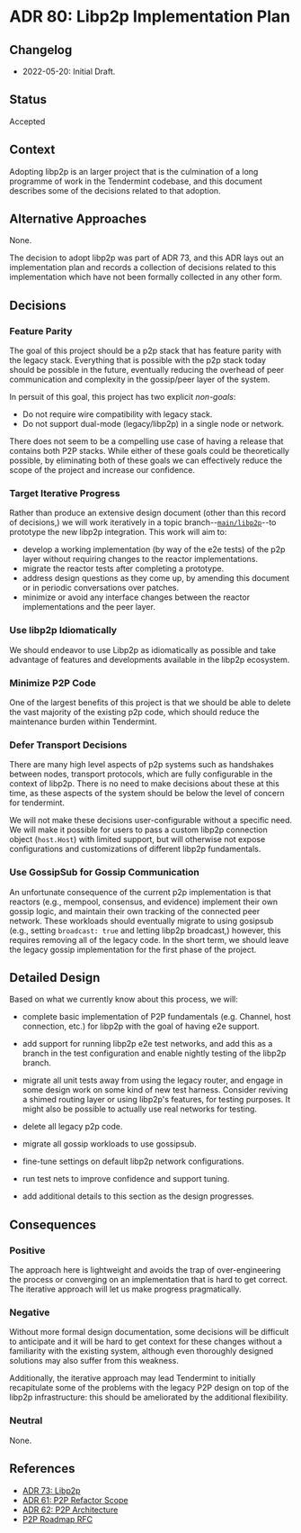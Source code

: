 # ADR 80: Libp2p Implementation Plan

## Changelog

- 2022-05-20: Initial Draft.

## Status

Accepted

## Context

Adopting libp2p is an larger project that is the culmination of a long
programme of work in the Tendermint codebase, and this document
describes some of the decisions related to that adoption.

## Alternative Approaches

None. 

The decision to adopt libp2p was part of ADR 73, and this ADR lays out
an implementation plan and records a collection of decisions related
to this implementation which have not been formally collected in any
other form. 

## Decisions

### Feature Parity

The goal of this project should be a p2p stack that has feature parity
with the legacy stack. Everything that is possible with the p2p stack
today should be possible in the future, eventually reducing the
overhead of peer communication and complexity in the gossip/peer layer
of the system. 

In persuit of this goal, this project has two explicit *non-goals*:

- Do not require wire compatibility with legacy stack.
- Do not support dual-mode (legacy/libp2p) in a single node or network.

There does not seem to be a compelling use case of having a release
that contains both P2P stacks. While either of these goals could
be theoretically possible, by eliminating both of these goals we can
effectively reduce the scope of the project and increase our
confidence.

### Target Iterative Progress 

Rather than produce an extensive design document (other than this
record of decisions,) we will work iteratively in a topic
branch--[`main/libp2p`](https://github.com/tendermint/tendermint/tree/main/libp2p)--to
prototype the new libp2p integration. This work will aim to:

- develop a working implementation (by way of the e2e tests) of the
  p2p layer without requiring changes to the reactor implementations.
- migrate the reactor tests after completing a prototype. 
- address design questions as they come up, by amending this document
  or in periodic conversations over patches. 
- minimize or avoid any interface changes between the reactor
  implementations and the peer layer. 

### Use libp2p Idiomatically 

We should endeavor to use Libp2p as idiomatically as possible and take
advantage of features and developments available in the libp2p
ecosystem.

### Minimize P2P Code

One of the largest benefits of this project is that we should be able
to delete the vast majority of the existing p2p code, which should
reduce the maintenance burden within Tendermint.

### Defer Transport Decisions

There are many high level aspects of p2p systems such as handshakes
between nodes, transport protocols, which are fully configurable in
the context of libp2p. There is no need to make decisions about these
at this time, as these aspects of the system should be below the level
of concern for tendermint.

We will not make these decisions user-configurable without a specific
need.  We will make it possible for users to pass a custom libp2p
connection object (`host.Host`) with limited support, but will
otherwise not expose configurations and customizations of different
libp2p fundamentals.

### Use GossipSub for Gossip Communication 

An unfortunate consequence of the current p2p implementation is that
reactors (e.g., mempool, consensus, and evidence) implement their own
gossip logic, and maintain their own tracking of the connected peer
network. These workloads should eventually migrate to using gosipsub
(e.g., setting `broadcast: true` and letting libp2p broadcast,)
however, this requires removing all of the legacy code. In the short
term, we should leave the legacy gossip implementation for the first
phase of the project. 

## Detailed Design

Based on what we currently know about this process, we will:

- complete basic implementation of P2P fundamentals (e.g. Channel,
  host connection, etc.) for libp2p with the goal of having e2e
  support.
  
- add support for running libp2p e2e test networks, and add this as a
  branch in the test configuration and enable nightly testing of the
  libp2p branch. 

- migrate all unit tests away from using the legacy router, and engage
  in some design work on some kind of new test harness. Consider
  reviving a shimed routing layer or using libp2p's features, for
  testing purposes. It might also be possible to actually use real
  networks for testing.

- delete all legacy p2p code. 

- migrate all gossip workloads to use gossipsub. 

- fine-tune settings on default libp2p network configurations.

- run test nets to improve confidence and support tuning.

- add additional details to this section as the design progresses.

## Consequences

### Positive

The approach here is lightweight and avoids the trap of
over-engineering the process or converging on an implementation that
is hard to get correct. The iterative approach will let us make
progress pragmatically. 

### Negative

Without more formal design documentation, some decisions will be
difficult to anticipate and it will be hard to get context for these
changes without a familiarity with the existing system, although even
thoroughly designed solutions may also suffer from this weakness. 

Additionally, the iterative approach may lead Tendermint to initially
recapitulate some of the problems with the legacy P2P design on top of
the libp2p infrastructure: this should be ameliorated by the
additional flexibility. 

### Neutral

None.

## References

- [ADR 73: Libp2p][adr73]
- [ADR 61: P2P Refactor Scope][adr61]
- [ADR 62: P2P Architecture][adr62]
- [P2P Roadmap RFC][rfc]

[adr73]: ./adr-073-libp2p.md
[adr61]: ./adr-061-p2p-refactor-scope.md
[adr62]: ./adr-062-p2p-architecture.md
[rfc]: ../rfc/rfc-000-p2p-roadmap.rst

